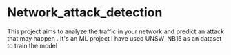 # Network_attack_detection
This project aims to analyze the traffic in your network and predict an attack that may happen .
It's an ML project i have used UNSW_NB15 as an dataset to train the model
